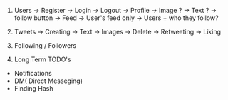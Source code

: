 1. Users
    -> Register 
    -> Login
    -> Logout
    -> Profile
        -> Image ? 
        -> Text ? 
        -> follow button
    -> Feed
        -> User's feed only 
        -> Users + who they follow?
2. Tweets
    -> Creating
        -> Text 
        -> Images
    -> Delete
    -> Retweeting
    -> Liking
3. Following / Followers 

4. Long Term TODO's 
- Notifications
- DM( Direct Messeging)
- Finding Hash 